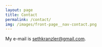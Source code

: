 ```yaml
---
layout: page
title: Contact
permalink: /contact/
img: /images/front-page__nav-contact.png
---
```


My e-mail is [sethkranzler@gmail.com](mailto:sethkranzler@gmail.com).